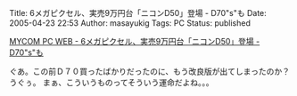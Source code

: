 Title: 6メガピクセル、実売9万円台「ニコンD50」登場 - D70"s"も
Date: 2005-04-23 22:53
Author: masayukig
Tags: PC
Status: published

[MYCOM PC WEB - 6メガピクセル、実売9万円台「ニコンD50」登場 -
D70"s"も](http://pcweb.mycom.co.jp/news/2005/04/20/014.html)

ぐあ。この前Ｄ７０買ったばかりだったのに、もう改良版が出てしまったのか？
うぐぅ。
まぁ、こういうものってそういう運命だよね。。。
